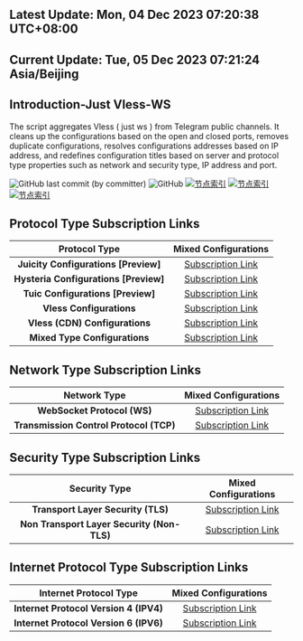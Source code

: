 ## Latest Update: Mon, 04 Dec 2023 07:20:38 UTC+08:00
## Current Update: Tue, 05 Dec 2023 07:21:24 Asia/Beijing
## Introduction-Just Vless-WS
The script aggregates Vless ( just ws ) from Telegram public channels. It cleans up the configurations based on the open and closed ports, removes duplicate configurations, resolves configurations addresses based on IP address, and redefines configuration titles based on server and protocol type properties such as network and security type, IP address and port.

![GitHub last commit (by committer)](https://img.shields.io/github/last-commit/yyyr-otz/tele-providers-collector/master?label=Last%20Commit&color=%2338914b)
![GitHub](https://img.shields.io/github/license/yyyr-otz/tele-providers-collector/master?label=License&color=yellow)
[![节点索引](https://github.com/yyyr-otz/tele-providers-collector/actions/workflows/proxies-script.yml/badge.svg?branch=master)](https://github.com/yyyr-otz/tele-providers-collector/actions/workflows/proxies-script.yml)
[![节点索引](https://github.com/yyyr-otz/tele-providers-collector/actions/workflows/proxies-script.yml/badge.svg?branch=master&event=workflow_dispatch)](https://github.com/yyyr-otz/tele-providers-collector/actions/workflows/proxies-script.yml)
[![节点索引](https://github.com/yyyr-otz/tele-providers-collector/actions/workflows/proxies-script.yml/badge.svg?branch=master&event=schedule)](https://github.com/yyyr-otz/tele-providers-collector/actions/workflows/proxies-script.yml)

## Protocol Type Subscription Links

| **Protocol Type** | **Mixed Configurations** |
|:----:|:----:|
| **Juicity Configurations [Preview]** | [Subscription Link](https://raw.githubusercontent.com/yyyr-otz/tele-providers-collector/master/script/base64/protocols/juicity) |
| **Hysteria Configurations [Preview]** | [Subscription Link](https://raw.githubusercontent.com/yyyr-otz/tele-providers-collector/master/script/base64/protocols/hysteria) |
| **Tuic Configurations [Preview]** | [Subscription Link](https://raw.githubusercontent.com/yyyr-otz/tele-providers-collector/master/script/base64/protocols/tuic) |
| **Vless Configurations** | [Subscription Link](https://raw.githubusercontent.com/yyyr-otz/tele-providers-collector/master/script/base64/protocols/vless) |
| **Vless (CDN) Configurations** | [Subscription Link](https://raw.githubusercontent.com/yyyr-otz/tele-providers-collector/master/script/base64/protocols/vless-sub) |
| **Mixed Type Configurations** | [Subscription Link](https://raw.githubusercontent.com/yyyr-otz/tele-providers-collector/master/script/base64/splitted/mixed) |

## Network Type Subscription Links

| **Network Type** | **Mixed Configurations** |
|:----:|:----:|
| **WebSocket Protocol (WS)** | [Subscription Link](https://raw.githubusercontent.com/yyyr-otz/tele-providers-collector/master/script/base64/networks/ws) |
 | **Transmission Control Protocol (TCP)** | [Subscription Link](https://raw.githubusercontent.com/yyyr-otz/tele-providers-collector/master/script/base64/networks/tcp) |

## Security Type Subscription Links

| **Security Type** | **Mixed Configurations** |
|:----:|:----:|
| **Transport Layer Security (TLS)** | [Subscription Link](https://raw.githubusercontent.com/yyyr-otz/tele-providers-collector/master/script/base64/security/tls) |
| **Non Transport Layer Security (Non-TLS)** | [Subscription Link](https://raw.githubusercontent.com/yyyr-otz/tele-providers-collector/master/script/base64/security/non-tls) |

## Internet Protocol Type Subscription Links

| **Internet Protocol Type** | **Mixed Configurations** |
|:----:|:----:|
| **Internet Protocol Version 4 (IPV4)** | [Subscription Link](https://raw.githubusercontent.com/yyyr-otz/tele-providers-collector/master/script/base64/layers/ipv4) |
| **Internet Protocol Version 6 (IPV6)** | [Subscription Link](https://raw.githubusercontent.com/yyyr-otz/tele-providers-collector/master/script/base64/layers/ipv6) |

